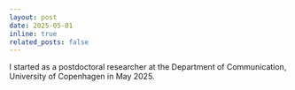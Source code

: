 ```yaml
---
layout: post
date: 2025-05-01
inline: true
related_posts: false
---
```


I started as a postdoctoral researcher at the Department of Communication, University of Copenhagen in May 2025.
